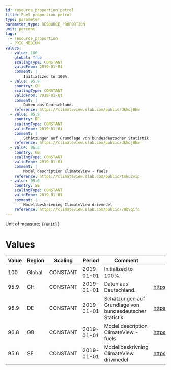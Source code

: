 ```yaml
---
id: resource_proportion_petrol
title: Fuel proportion petrol
type: parameter
parameter_type: RESOURCE_PROPORTION
unit: percent
tags:
  - resource_proportion
  - PRIO_MEDIUM
values:
  - value: 100
    global: True
    scalingType: CONSTANT
    validFrom: 2019-01-01
    comment: |
        Initialized to 100%.
  - value: 95.9
    country: CH
    scalingType: CONSTANT
    validFrom: 2019-01-01
    comment: |
        Daten aus Deutschland.
    reference: https://climateview.slab.com/public/dkkdj0hw
  - value: 95.9
    country: DE
    scalingType: CONSTANT
    validFrom: 2019-01-01
    comment: |
        Schätzungen auf Grundlage von bundesdeutscher Statistik.
    reference: https://climateview.slab.com/public/dkkdj0hw
  - value: 96.8
    country: GB
    scalingType: CONSTANT
    validFrom: 2019-01-01
    comment: |
        Model description ClimateView - fuels
    reference: https://climateview.slab.com/public/tsku2vip
  - value: 95.6
    country: SE
    scalingType: CONSTANT
    validFrom: 2019-01-01
    comment: |
        Modellbeskrivning ClimateView drivmedel
    reference: https://climateview.slab.com/public/78b9qifq
---
```



Unit of measure: `{{unit}}`


# Values


| Value | Region | Scaling | Period | Comment | Reference |
|-------|--------|---------|--------|---------|-----------|
| 100 | Global | CONSTANT | 2019-01-01 | Initialized to 100%. |  |
| 95.9 | CH | CONSTANT | 2019-01-01 | Daten aus Deutschland. | https://climateview.slab.com/public/dkkdj0hw |
| 95.9 | DE | CONSTANT | 2019-01-01 | Schätzungen auf Grundlage von bundesdeutscher Statistik. | https://climateview.slab.com/public/dkkdj0hw |
| 96.8 | GB | CONSTANT | 2019-01-01 | Model description ClimateView - fuels | https://climateview.slab.com/public/tsku2vip |
| 95.6 | SE | CONSTANT | 2019-01-01 | Modellbeskrivning ClimateView drivmedel | https://climateview.slab.com/public/78b9qifq |


